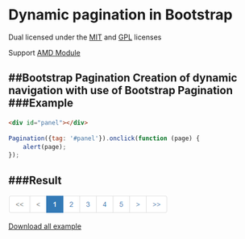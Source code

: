 # Dynamic pagination in Bootstrap
Dual licensed under the [MIT](http://www.opensource.org/licenses/mit-license.php) and [GPL](http://www.gnu.org/licenses/gpl.html) licenses

Support [AMD Module](https://github.com/amdjs/amdjs-api/blob/master/AMD.md)

##Bootstrap Pagination
Creation of dynamic navigation with use of Bootstrap Pagination
###Example
-------------------------------------------
```html
<div id="panel"></div>
```
```js
Pagination({tag: '#panel'}).onclick(function (page) {
    alert(page);
});
```
###Result
-------------------------------------------
![Pagination](https://raw.githubusercontent.com/Poznakomlus/pagination/master/pagination.png)

[Download all example](https://github.com/Poznakomlus/pagination/archive/master.zip)
